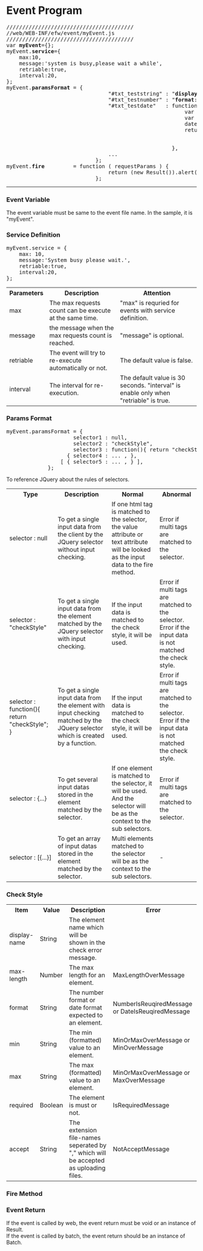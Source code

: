 <H1>Event Program</H1>
<pre>
////////////////////////////////////////
//web/WEB-INF/efw/event/myEvent.js
////////////////////////////////////////
var <b>myEvent</b>={};
myEvent.<b>service</b>={
	max:10,
	message:'system is busy,please wait a while',
	retriable:true,
	interval:20,
};
myEvent.<b>paramsFormat</b> = { 
                                "#txt_teststring" : "<b>display-name</b>:Test String;<b>max-length</b>:10;",
                                "#txt_testnumber" : "<b>format</b>:#,##0.00;<b>required</b>:true;<b>display-name</b>:Test Number;<b>min</b>:-10.00;<b>max</b>:1,000.00",
                                "#txt_testdate"   : function(){
                                                        var date1=new Date();
                                                        var date2=new Date();
                                                        date2.setDate(date1.getDate()+6);
                                                        return "<b>format</b>:yyyy-MM-dd;<b>required</b>:true;<b>display-name</b>:Test Date;"
                                                               +"<b>min</b>:"+date1.format("yyyy-MM-dd")+";"
                                                               +"<b>max</b>:"+date2.format(,"yyyy-MM-dd")+";" ;
                                                    },
                                ... 
                            };
myEvent.<b>fire</b>         = function ( requestParams ) {
                                return (new Result()).alert("hello world! Your entries are correct.");
                            };
</pre>
<HR>

<H3>Event Variable</H3>
The event variable must be same to the event file name. In the sample, it is "myEvent".

<H3>Service Definition</H3>
<pre>
myEvent.service = {
    max: 10,
    message:'System busy please wait.',
    retriable:true,
    interval:20,
};
</pre>

<table>
<tbody><tr>
    <th>Parameters</th>
    <th>Description</th>
    <th>Attention</th>
</tr>
<tr>
    <td>max</td>
    <td>The max requests count can be execute at the same time.</td>
    <td>"max" is requried for events with service definition.</td>
</tr>
<tr>
    <td>message</td>
    <td>the message when the max requests count is reached.</td>
    <td>"message" is optional.</td>
</tr>
<tr>
    <td>retriable</td>
    <td>The event will try to re-execute automatically or not.</td>
    <td>The default value is false.</td>
</tr>
<tr>
    <td>interval</td>
    <td>The interval for re-execution.</td>
    <td>The default value is 30 seconds. "interval" is enable only when "retriable" is true.</td>
</tr>
</tbody></table>

<H3>Params Format</H3>
<pre>myEvent.paramsFormat = {
                     selector1 : null,
                     selector2 : "checkStyle",
                     selector3 : function(){ return "checkStyle"; },
                   { selector4 : ... , },
                 [ { selector5 : ... , } ],
             };
</pre>
To reference JQuery about the rules of selectors.
<table>
<tbody><tr>
    <th>Type</th>
    <th>Description</th>
    <th>Normal</th>
    <th>Abnormal</th>
</tr>
<tr>
    <td>selector : null</td>
    <td>To get a single input data from the client by the JQuery selector without input checking.</td>
    <td>If one html tag is matched to the selector, the value attribute or text attribute will be looked as the input data to the fire method.</td>
    <td>Error if multi tags are matched to the selector.</td>
</tr>
<tr>
    <td>selector : "checkStyle"</td>
    <td>To get a single input data from the element matched by the JQuery selector with input checking.</td>
    <td>If the input data is matched to the check style, it will be used.</td>
    <td>Error if multi tags are matched to the selector.<br>
    	Error if the input data is not matched the check style.
    </td>
</tr>
<tr>
    <td>selector : function(){ return "checkStyle"; } </td>
    <td>To get a single input data from the element with input checking matched by the JQuery selector which is created by a function.</td>
    <td>If the input data is matched to the check style, it will be used.</td>
    <td>Error if multi tags are matched to the selector.<br>
    	Error if the input data is not matched the check style.
    </td>
</tr>
<tr>
    <td>selector : {...}</td>
    <td>To get several input datas stored in the element matched by the selector.</td>
    <td>If one element is matched to the selector, it will be used. And the selector will be as the context to the sub selectors.</td>
    <td>Error if multi tags are matched to the selector.</td>
</tr>
<tr>
    <td>selector : [{...}]</td>
    <td>To get an array of input datas stored in the element matched by the selector.</td>
    <td>Multi elements matched to the selector will be as the context to the sub selectors.</td>
    <td>-</td>
</tr>
</tbody></table>


<H3>Check Style</H3>
<table>
	<tr><th>Item</th><th>Value</th><th>Description</th><th>Error</th></tr>
	<tr><td>display-name</td><td>String</td><td>The element name which will be shown in the check error message.</td><td></td></tr>
	<tr><td>max-length</td><td>Number</td><td>The max length for an element.</td><td>MaxLengthOverMessage</td></tr>
	<tr><td>format</td><td>String</td><td>The number format or date format expected to an element.</td><td>NumberIsReuqiredMessage or DateIsReuqiredMessage</td></tr>
	<tr><td>min</td><td>String</td><td>The min (formatted) value to an element.</td><td>MinOrMaxOverMessage or MinOverMessage</td></tr>
	<tr><td>max</td><td>String</td><td>The max (formatted) value to an element.</td><td>MinOrMaxOverMessage or MaxOverMessage</td></tr>
	<tr><td>required</td><td>Boolean</td><td>The element is must or not.</td><td>IsRequiredMessage</td></tr>
	<tr><td>accept</td><td>String</td><td>The extension file-names seperated by "," which will be accepted as uploading files. </td><td>NotAcceptMessage</td></tr>
</table>
<H3>Fire Method</H3>

<H3>Event Return</H3>
If the event is called by web, the event return must be void or an instance of Result. <br>
If the event is called by batch, the event return should be an instance of Batch. 


